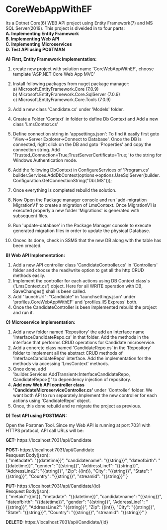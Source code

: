 # CoreWebAppWithEF
Its a Dotnet Core(6) WEB API project using Entity Framework(7) and MS SQL Server(2019). This project is diveided in to four parts:\
<b>A. Implementing Entity Framework\
B. Implementing Web API\
C. Implementing Microservices\
D. Test API using POSTMAN</b>

<b>A) First, Entity Framework Implementation:</b>

1. create new project with solution name 'CoreWebAppWithEF', choose template 'ASP.NET Core Web App MVC'
2. Install following packages from nuget package manager:\
     a) Microsoft.EntityFramework.Core (7.0.9)\
     b) Microsoft.EntityFramework.Core.SqlServer (7.0.9)\
     c) Microsoft.EntityFramework.Core.Tools (7.0.9)
4. Add a new class 'Candidate.cs' under 'Models' folder.
5. Create a Folder 'Context' in folder to define Db Context and Add a new class 'LmsContext.cs'
6. Define connection string in 'appsettings.json':
    To find it easily first goto 'View->Server Explorer->Connect to Database'.
    Once the DB is connected, right click on the DB and goto 'Properties' and copy the connection string.
    Add 'Trusted_Connection=True;TrustServerCertificate=True;' to the string for Windows Authentication mode.

7.  Add the following DbContext in ConfigureServices of 'Program.cs'
    builder.Services.AddDbContext<LmsContext>(options=>options.UseSqlServer(builder.Configuration.GetConnectionString("DbLMS")));
8. Once everything is completed rebuild the solution.
9. Now Open the Package manager console and run 'add-migration MigrationV1' to create a migration of LmsContext. Once MigrationV1 is executed properly a new folder 'Migrations' is generated with subsequent files.
10. Run 'update-database' in the Package Manager console to execute generated migration files in order to update the physical Database.
11. Oncec its done, check in SSMS that the new DB along with the table has been created.

<b>B) Web API Implementation:</b>

1. Add a new API controller class 'CandidateController.cs' in 'Controllers' folder and choose the read/write option to get all the http CRUD methods easily.
2. Implement the controller for each actions using DB Context class's ('LmsContext.cs') object. Here for all WRITE operation with DB, SaveChanges() shall is been called.
3. Add "launchUrl": "Candidate" in 'launchsettings.json' under 'profiles.CoreWebAppWithEF' and 'profiles.IIS Express' both.
4. Once the CandidateController is been implemented rebuild the project and run it.

<b>C) Microservice Implementation:</b>
1. Add a new folder named 'Repository' the add an Interface name 'InterfaceCandidateRepo.cs' in that folder. Add the methods in the interface that performs CRUD operations for Candidate microservice.
2. Add a concrete class named 'CandidateRepo.cs' in the 'Repository' folder to implement all the abstract CRUD methods of 'InterfaceCandidateRepo' interface. Add the implementation for the methods via accessing 'LmsContext' methods.
3. Once done, add 'builder.Services.AddTransient<InterfaceCandidateRepo, CandidateRepo>()' to dependency injection of repository.
4. <b>Add new Web API controller class 'CandidateMicroserviceController.cs'</b> under 'Controller' folder. We want both API to run separately.Implement the new controller for each actions using 'CandidateRepo' object.
5. Once, this done rebuild and re migrate the project as previous.

<b>D) Test API using POSTMAN:</b>

Open the Postman Tool. Since my Web API is running at port 7031 with HTTPS protocol, API call URLs will be:

<b>GET:</b> 
https://localhost:7031/api/Candidate 

<b>POST:
</b> https://localhost:7031/api/Candidate
</br>Resquest Body(json):\
{
"metadate": "{{datetime}}",
"candidatename": "{{string}}",
"dateofbirth": "{{datetime}}",
"gender": "{{string}}",
"AddressLine1": "{{string}}",
"AddressLine2": "{{string}}",
"Zip": {{int}},
"City": "{{string}}",
"State": "{{string}}",
"Country": "{{string}}",
"streamid": "{{string}}"
}

<b>PUT:</b> 
https://localhost:7031/api/Candidate/{id}
</br>Resquest Body(json):\
{
"metaid":{{int}},
"metadate": "{{datetime}}",
"candidatename": "{{string}}",
"dateofbirth": "{{datetime}}",
"gender": "{{string}}",
"AddressLine1": "{{string}}",
"AddressLine2": "{{string}}",
"Zip": {{int}},
"City": "{{string}}",
"State": "{{string}}",
"Country": "{{string}}",
"streamid": "{{string}}"
}

<b>DELETE:</b> 
https://localhost:7031/api/Candidate/{id}
